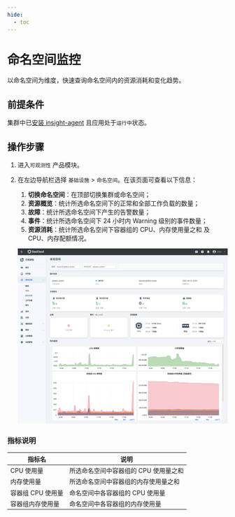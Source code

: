 ```yaml
---
hide:
  - toc
---
```


# 命名空间监控

以命名空间为维度，快速查询命名空间内的资源消耗和变化趋势。

## 前提条件

集群中已[安装 insight-agent](../../quickstart/install/install-agent.md) 且应用处于`运行中`状态。

## 操作步骤

1. 进入`可观测性` 产品模块。
  
2. 在左边导航栏选择 `基础设施` > `命名空间`。在该页面可查看以下信息：

    1. **切换命名空间**：在顶部切换集群或命名空间；
    2. **资源概览**：统计所选命名空间下的正常和全部工作负载的数量；
    3. **故障**：统计所选命名空间下产生的告警数量；
    4. **事件**：统计所选命名空间下 24 小时内 Warning 级别的事件数量；
    5. **资源消耗**：统计所选命名空间下容器组的 CPU、内存使用量之和 及 CPU、内存配额情况。

    ![命名空间](../../images/namespace00.png)

### 指标说明

| 指标名 | 说明 |
| -- | -- |
| CPU 使用量 | 所选命名空间中容器组的 CPU 使用量之和 |
| 内存使用量 | 所选命名空间中容器组的内存使用量之和 |
| 容器组 CPU 使用量 | 命名空间中各容器组的 CPU 使用量 |
| 容器组内存使用量 | 命名空间中各容器组的内存使用量 |
